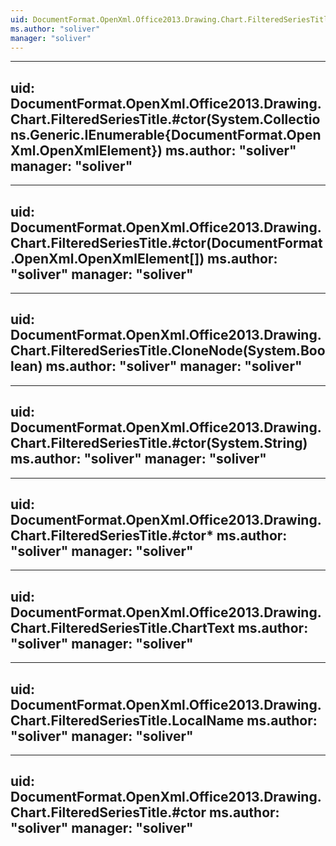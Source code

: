 ```yaml
---
uid: DocumentFormat.OpenXml.Office2013.Drawing.Chart.FilteredSeriesTitle
ms.author: "soliver"
manager: "soliver"
---
```


---
uid: DocumentFormat.OpenXml.Office2013.Drawing.Chart.FilteredSeriesTitle.#ctor(System.Collections.Generic.IEnumerable{DocumentFormat.OpenXml.OpenXmlElement})
ms.author: "soliver"
manager: "soliver"
---

---
uid: DocumentFormat.OpenXml.Office2013.Drawing.Chart.FilteredSeriesTitle.#ctor(DocumentFormat.OpenXml.OpenXmlElement[])
ms.author: "soliver"
manager: "soliver"
---

---
uid: DocumentFormat.OpenXml.Office2013.Drawing.Chart.FilteredSeriesTitle.CloneNode(System.Boolean)
ms.author: "soliver"
manager: "soliver"
---

---
uid: DocumentFormat.OpenXml.Office2013.Drawing.Chart.FilteredSeriesTitle.#ctor(System.String)
ms.author: "soliver"
manager: "soliver"
---

---
uid: DocumentFormat.OpenXml.Office2013.Drawing.Chart.FilteredSeriesTitle.#ctor*
ms.author: "soliver"
manager: "soliver"
---

---
uid: DocumentFormat.OpenXml.Office2013.Drawing.Chart.FilteredSeriesTitle.ChartText
ms.author: "soliver"
manager: "soliver"
---

---
uid: DocumentFormat.OpenXml.Office2013.Drawing.Chart.FilteredSeriesTitle.LocalName
ms.author: "soliver"
manager: "soliver"
---

---
uid: DocumentFormat.OpenXml.Office2013.Drawing.Chart.FilteredSeriesTitle.#ctor
ms.author: "soliver"
manager: "soliver"
---
